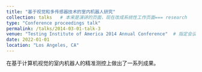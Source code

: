```yaml
---
title: "基于视觉和多传感器技术的室内机器人研究"
collection: talks   # 本来是演讲的页面，现在改成系统性工作页面=== research
type: "Conference proceedings talk"
permalink: /talks/2014-03-01-talk-3
venue: "Testing Institute of America 2014 Annual Conference"  # 指定会议的地点
date: 2022-01-01
location: "Los Angeles, CA"
---
```


<p>在基于计算机视觉的室内机器人的精准测控上做出了一系列成果。</p>